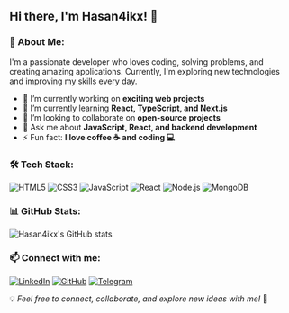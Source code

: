 ## Hi there, I'm Hasan4ikx! 👋

### 🚀 About Me:
I'm a passionate developer who loves coding, solving problems, and creating amazing applications. Currently, I'm exploring new technologies and improving my skills every day.

- 🔭 I’m currently working on **exciting web projects**
- 🌱 I’m currently learning **React, TypeScript, and Next.js**
- 👯 I’m looking to collaborate on **open-source projects**
- 💬 Ask me about **JavaScript, React, and backend development**
- ⚡ Fun fact: **I love coffee ☕ and coding 💻**

### 🛠 Tech Stack:

![HTML5](https://img.shields.io/badge/HTML5-%23E34F26.svg?style=for-the-badge&logo=html5&logoColor=white)
![CSS3](https://img.shields.io/badge/CSS3-%231572B6.svg?style=for-the-badge&logo=css3&logoColor=white)
![JavaScript](https://img.shields.io/badge/JavaScript-%23F7DF1E.svg?style=for-the-badge&logo=javascript&logoColor=black)
![React](https://img.shields.io/badge/React-%2361DAFB.svg?style=for-the-badge&logo=react&logoColor=black)
![Node.js](https://img.shields.io/badge/Node.js-%23339933.svg?style=for-the-badge&logo=node.js&logoColor=white)
![MongoDB](https://img.shields.io/badge/MongoDB-%2347A248.svg?style=for-the-badge&logo=mongodb&logoColor=white)

### 📊 GitHub Stats:
![Hasan4ikx's GitHub stats](https://github-readme-stats.vercel.app/api?username=hasan4ikx&show_icons=true&theme=tokyonight)

### 📫 Connect with me:
[![LinkedIn](https://img.shields.io/badge/LinkedIn-blue?style=for-the-badge&logo=linkedin)](https://linkedin.com/in/your-profile)
[![GitHub](https://img.shields.io/badge/GitHub-black?style=for-the-badge&logo=github)](https://github.com/hasan4ikx)
[![Telegram](https://img.shields.io/badge/Telegram-2CA5E0?style=for-the-badge&logo=telegram&logoColor=white)](https://t.me/your-telegram)

💡 _Feel free to connect, collaborate, and explore new ideas with me!_ 🚀
